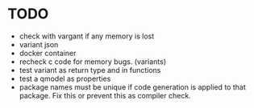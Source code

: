 # TODO
- check with vargant if any memory is lost
- variant json
- docker container
- recheck c code for memory bugs. (variants)
- test variant as return type and in functions
- test a qmodel as properties
- package names must be unique if code generation is applied to that package. Fix this or prevent this as compiler check.